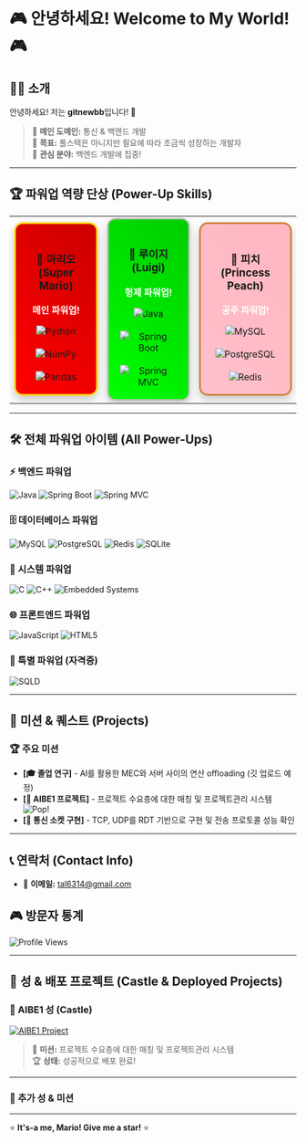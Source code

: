 # 🎮 안녕하세요! Welcome to My World! 🎮

## 👨‍💻 소개
안녕하세요! 저는 **gitnewbb**입니다! 🍄

> 🎯 **메인 도메인:** 통신 & 백엔드 개발  
> 🌟 **목표:** 풀스택은 아니지만 필요에 따라 조금씩 성장하는 개발자  
> 🚀 **관심 분야:** 백엔드 개발에 집중!

---

## 🏆 파워업 역량 단상 (Power-Up Skills)

<div align="center">
  <table>
    <tr>
      <td align="center" width="200">
        <div style="background: linear-gradient(45deg, #FF0000, #CC0000); padding: 20px; border-radius: 15px; box-shadow: 0 8px 16px rgba(0,0,0,0.2); border: 3px solid #FFD700;">
          <h3>🥇 마리오 (Super Mario)</h3>
          <p style="color: white; font-weight: bold;">메인 파워업!</p>
          <img src="https://img.shields.io/badge/Python-3776AB?style=for-the-badge&logo=python&logoColor=white" alt="Python">
          <br><br>
          <img src="https://img.shields.io/badge/Numpy-013243?style=for-the-badge&logo=numpy&logoColor=white" alt="NumPy">
          <br><br>
          <img src="https://img.shields.io/badge/Pandas-150458?style=for-the-badge&logo=pandas&logoColor=white" alt="Pandas">
        </div>
      </td>
      <td align="center" width="200">
        <div style="background: linear-gradient(45deg, #00FF00, #00CC00); padding: 20px; border-radius: 15px; box-shadow: 0 8px 16px rgba(0,0,0,0.2); border: 3px solid #C0C0C0;">
          <h3>🥈 루이지 (Luigi)</h3>
          <p style="color: white; font-weight: bold;">형제 파워업!</p>
          <img src="https://img.shields.io/badge/Java-ED8B00?style=for-the-badge&logo=openjdk&logoColor=white" alt="Java">
          <br><br>
          <img src="https://img.shields.io/badge/Spring_Boot-6DB33F?style=for-the-badge&logo=spring-boot&logoColor=white" alt="Spring Boot">
          <br><br>
          <img src="https://img.shields.io/badge/Spring_MVC-6DB33F?style=for-the-badge&logo=spring&logoColor=white" alt="Spring MVC">
        </div>
      </td>
      <td align="center" width="200">
        <div style="background: linear-gradient(45deg, #FFC0CB, #FFB6C1); padding: 20px; border-radius: 15px; box-shadow: 0 8px 16px rgba(0,0,0,0.2); border: 3px solid #CD7F32;">
          <h3>🥉 피치 (Princess Peach)</h3>
          <p style="color: white; font-weight: bold;">공주 파워업!</p>
          <img src="https://img.shields.io/badge/MySQL-4479A1?style=for-the-badge&logo=mysql&logoColor=white" alt="MySQL">
          <br><br>
          <img src="https://img.shields.io/badge/PostgreSQL-316192?style=for-the-badge&logo=postgresql&logoColor=white" alt="PostgreSQL">
          <br><br>
          <img src="https://img.shields.io/badge/Redis-DC382D?style=for-the-badge&logo=redis&logoColor=white" alt="Redis">
        </div>
      </td>
    </tr>
  </table>
</div>

---

## 🛠️ 전체 파워업 아이템 (All Power-Ups)

### ⚡ 백엔드 파워업
![Java](https://img.shields.io/badge/Java-ED8B00?style=for-the-badge&logo=openjdk&logoColor=white)
![Spring Boot](https://img.shields.io/badge/Spring_Boot-6DB33F?style=for-the-badge&logo=spring-boot&logoColor=white)
![Spring MVC](https://img.shields.io/badge/Spring_MVC-6DB33F?style=for-the-badge&logo=spring&logoColor=white)

### 🗄️ 데이터베이스 파워업
![MySQL](https://img.shields.io/badge/MySQL-4479A1?style=for-the-badge&logo=mysql&logoColor=white)
![PostgreSQL](https://img.shields.io/badge/PostgreSQL-316192?style=for-the-badge&logo=postgresql&logoColor=white)
![Redis](https://img.shields.io/badge/Redis-DC382D?style=for-the-badge&logo=redis&logoColor=white)
![SQLite](https://img.shields.io/badge/SQLite-07405E?style=for-the-badge&logo=sqlite&logoColor=white)

### 🔧 시스템 파워업
![C](https://img.shields.io/badge/C-00599C?style=for-the-badge&logo=c&logoColor=white)
![C++](https://img.shields.io/badge/C%2B%2B-00599C?style=for-the-badge&logo=c%2B%2B&logoColor=white)
![Embedded Systems](https://img.shields.io/badge/Embedded-000000?style=for-the-badge&logo=arduino&logoColor=white)

### 🌐 프론트엔드 파워업
![JavaScript](https://img.shields.io/badge/JavaScript-F7DF1E?style=for-the-badge&logo=javascript&logoColor=black)
![HTML5](https://img.shields.io/badge/HTML5-E34F26?style=for-the-badge&logo=html5&logoColor=white)

### 📜 특별 파워업 (자격증)
![SQLD](https://img.shields.io/badge/SQLD-4479A1?style=for-the-badge&logo=mysql&logoColor=white)

---

## 🚀 미션 & 퀘스트 (Projects)

### 🏆 주요 미션
- **[🎓 졸업 연구]** - AI를 활용한 MEC와 서버 사이의 연산 offloading (깃 업로드 예정)
- **[🤖 AIBE1 프로젝트]** - 프로젝트 수요층에 대한 매칭 및 프로젝트관리 시스템 ![Pop!](https://github.com/gitnewbb/AIBE1-Project2-Team01)
- **[📡 통신 소켓 구현]** - TCP, UDP를 RDT 기반으로 구현 및 전송 프로토콜 성능 확인

<!-- ## GitHub 통계
![GitHub Stats](https://github-readme-stats.vercel.app/api?username=YOUR_USERNAME&show_icons=true&theme=radical) -->

---

## 📞 연락처 (Contact Info)
- 📧 **이메일:** tal6314@gmail.com

## 🎮 방문자 통계
![Profile Views](https://komarev.com/ghpvc/?username=YOUR_USERNAME&color=brightgreen)

---


## 🏰 성 & 배포 프로젝트 (Castle & Deployed Projects)

### 🏰 AIBE1 성 (Castle)
[![AIBE1 Project](https://img.shields.io/badge/AIBE1_Project-000000?style=for-the-badge&logo=github&logoColor=white)](https://github.com/gitnewbb/AIBE1-Project2-Team01)

> 🚀 **미션:** 프로젝트 수요층에 대한 매칭 및 프로젝트관리 시스템  
> 🏆 **상태:** 성공적으로 배포 완료!

---

### 🔗 추가 성 & 미션
<!-- 여기에 새로운 배포 프로젝트를 추가하세요 -->
<!-- 예시:
### 🌐 새로운 성
[![Project Name](https://img.shields.io/badge/Project_Name-000000?style=for-the-badge&logo=github&logoColor=white)](https://github.com/username/project)

프로젝트 설명
-->

---

⭐ **It's-a me, Mario! Give me a star!** ⭐
